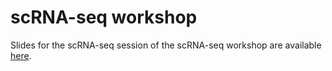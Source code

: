# scRNA-seq workshop
Slides for the scRNA-seq session of the scRNA-seq workshop are available [here]().

